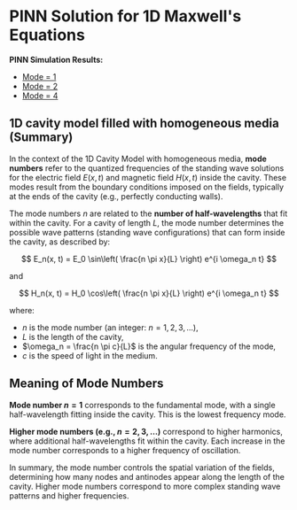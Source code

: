 # PINN Solution for 1D Maxwell's Equations

**PINN Simulation Results:**

- [Mode = 1](mode_1/README.md) <br>
- [Mode = 2](mode_2/README.md) <br>
- [Mode = 4](mode_4/README.md) <br>

## 1D cavity model filled with homogeneous media (Summary)

In the context of the 1D Cavity Model with homogeneous media, **mode numbers** refer to the quantized frequencies of the standing wave solutions for the electric field $E(x,t)$ and magnetic field $H(x,t)$ inside the cavity. These modes result from the boundary conditions imposed on the fields, typically at the ends of the cavity (e.g., perfectly conducting walls).

The mode numbers $n$ are related to the **number of half-wavelengths** that fit within the cavity. For a cavity of length $L$, the mode number determines the possible wave patterns (standing wave configurations) that can form inside the cavity, as described by:

$$
E_n(x, t) = E_0 \sin\left( \frac{n \pi x}{L} \right) e^{i \omega_n t}
$$

and

$$
H_n(x, t) = H_0 \cos\left( \frac{n \pi x}{L} \right) e^{i \omega_n t}
$$

where:
- $n$ is the mode number (an integer: $n = 1, 2, 3, \dots$),
- $L$ is the length of the cavity,
- $\omega_n = \frac{n \pi c}{L}$ is the angular frequency of the mode,
- $c$ is the speed of light in the medium.

## Meaning of Mode Numbers

**Mode number $n = 1$** corresponds to the fundamental mode, with a single half-wavelength fitting inside the cavity. This is the lowest frequency mode.

**Higher mode numbers (e.g., $n = 2, 3, \dots$)** correspond to higher harmonics, where additional half-wavelengths fit within the cavity. Each increase in the mode number corresponds to a higher frequency of oscillation.

In summary, the mode number controls the spatial variation of the fields, determining how many nodes and antinodes appear along the length of the cavity. Higher mode numbers correspond to more complex standing wave patterns and higher frequencies.
